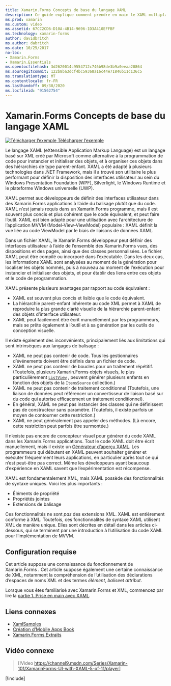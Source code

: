 ```yaml
---
title: Xamarin.Forms Concepts de base du langage XAML
description: Ce guide explique comment prendre en main le XAML multiplateforme pour les appareils mobiles. XAML permet aux développeurs de définir des interfaces utilisateur dans des Xamarin.Forms applications à l’aide du balisage plutôt que du code.
ms.prod: xamarin
ms.custom: video
ms.assetid: 67CC2CD6-D10A-4B14-9696-1D3A410EFFBF
ms.technology: xamarin-forms
author: davidbritch
ms.author: dabritch
ms.date: 10/25/2017
no-loc:
- Xamarin.Forms
- Xamarin.Essentials
ms.openlocfilehash: 3d2620014c9554712c746b98de3b9a0eeaa20864
ms.sourcegitcommit: 122b8ba3dcf4bc59368a16c44e71846b11c136c5
ms.translationtype: MT
ms.contentlocale: fr-FR
ms.lasthandoff: 09/30/2020
ms.locfileid: "91562754"
---
```

# <a name="no-locxamarinforms-xaml-basics"></a>Xamarin.Forms Concepts de base du langage XAML

[![Télécharger l’exemple](~/media/shared/download.png) Télécharger l’exemple](https://docs.microsoft.com/samples/xamarin/xamarin-forms-samples/xamlsamples)

Le langage XAML (eXtensible Application Markup Language) est un langage basé sur XML créé par Microsoft comme alternative à la programmation de code pour instancier et initialiser des objets, et à organiser ces objets dans des hiérarchies de type parent-enfant. XAML a été adapté à plusieurs technologies dans .NET Framework, mais il a trouvé son utilitaire le plus performant pour définir la disposition des interfaces utilisateur au sein du Windows Presentation Foundation (WPF), Silverlight, le Windows Runtime et le plateforme Windows universelle (UWP).

XAML permet aux développeurs de définir des interfaces utilisateur dans des Xamarin.Forms applications à l’aide du balisage plutôt que du code. XAML n’est jamais requis dans un Xamarin.Forms programme, mais il est souvent plus concis et plus cohérent que le code équivalent, et peut faire l’outil. XAML est bien adapté pour une utilisation avec l’architecture de l’application MVVM (Model-View-ViewModel) populaire : XAML définit la vue liée au code ViewModel par le biais de liaisons de données XAML.

Dans un fichier XAML, le Xamarin.Forms développeur peut définir des interfaces utilisateur à l’aide de l’ensemble des Xamarin.Forms vues, des dispositions et des pages, ainsi que des classes personnalisées. Le fichier XAML peut être compilé ou incorporé dans l’exécutable. Dans les deux cas, les informations XAML sont analysées au moment de la génération pour localiser les objets nommés, puis à nouveau au moment de l’exécution pour instancier et initialiser des objets, et pour établir des liens entre ces objets et le code de programmation.

XAML présente plusieurs avantages par rapport au code équivalent :

- XAML est souvent plus concis et lisible que le code équivalent.
- La hiérarchie parent-enfant inhérente au code XML permet à XAML de reproduire la plus grande clarté visuelle de la hiérarchie parent-enfant des objets d’interface utilisateur.
- XAML peut facilement être écrit manuellement par les programmeurs, mais se prête également à l’outil et à sa génération par les outils de conception visuelle.

Il existe également des inconvénients, principalement liés aux limitations qui sont intrinsèques aux langages de balisage :

- XAML ne peut pas contenir de code. Tous les gestionnaires d’événements doivent être définis dans un fichier de code.
- XAML ne peut pas contenir de boucles pour un traitement répétitif. (Toutefois, plusieurs Xamarin.Forms objets visuels, le plus particulièrement  [`ListView`](xref:Xamarin.Forms.ListView) , peuvent générer plusieurs enfants en fonction des objets de la `ItemsSource` collection.)
- XAML ne peut pas contenir de traitement conditionnel (Toutefois, une liaison de données peut référencer un convertisseur de liaison basé sur du code qui autorise efficacement un traitement conditionnel).
- En général, XAML ne peut pas instancier des classes qui ne définissent pas de constructeur sans paramètre. (Toutefois, il existe parfois un moyen de contourner cette restriction.)
- XAML ne peut généralement pas appeler des méthodes. (Là encore, cette restriction peut parfois être surmontée.)

Il n’existe pas encore de concepteur visuel pour générer du code XAML dans les Xamarin.Forms applications. Tout le code XAML doit être écrit manuellement, mais il existe un [Générateur d’aperçu XAML](~/xamarin-forms/xaml/xaml-previewer/index.md). Les programmeurs qui débutent en XAML peuvent souhaiter générer et exécuter fréquemment leurs applications, en particulier après tout ce qui n’est peut-être pas correct. Même les développeurs ayant beaucoup d’expérience en XAML savent que l’expérimentation est récompense.

XAML est fondamentalement XML, mais XAML possède des fonctionnalités de syntaxe uniques. Voici les plus importants :

- Éléments de propriété
- Propriétés jointes
- Extensions de balisage

Ces fonctionnalités ne sont *pas* des extensions XML. XAML est entièrement conforme à XML. Toutefois, ces fonctionnalités de syntaxe XAML utilisent XML de manière unique. Elles sont décrites en détail dans les articles ci-dessous, qui se terminent par une introduction à l’utilisation du code XAML pour l’implémentation de MVVM.

## <a name="requirements"></a>Configuration requise

Cet article suppose une connaissance du fonctionnement de Xamarin.Forms . Cet article suppose également une certaine connaissance de XML, notamment la compréhension de l’utilisation des déclarations d’espaces de noms XML et des termes *élément*, *balise*et *attribut*.

Lorsque vous êtes familiarisé avec Xamarin.Forms et XML, commencez par lire la [partie 1. Prise en main avec XAML](~/xamarin-forms/xaml/xaml-basics/get-started-with-xaml.md).

## <a name="related-links"></a>Liens connexes

- [XamlSamples](/samples/xamarin/xamarin-forms-samples/xamlsamples)
- [Création d’Mobile Apps Book](~/xamarin-forms/creating-mobile-apps-xamarin-forms/index.md)
- [Xamarin.Forms Extraits](/samples/browse/?products=xamarin&term=Xamarin.Forms)

## <a name="related-video"></a>Vidéo connexe

> [!Video https://channel9.msdn.com/Series/Xamarin-101/XamarinForms-UI-with-XAML-5-of-11/player]

[!include[](~/essentials/includes/xamarin-show-essentials.md)]